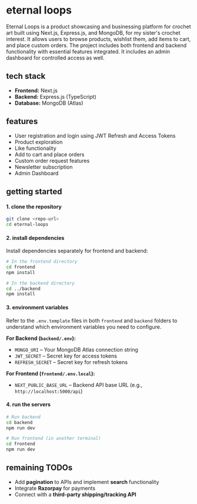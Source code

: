# eternal loops

Eternal Loops is a product showcasing and businessing platform for crochet art built using Next.js, Express.js, and MongoDB, for my sister's crochet interest. It allows users to browse products, wishlist them, add items to cart, and place custom orders. The project includes both frontend and backend functionality with essential features integrated. It includes an admin dashboard for controlled access as well.

## tech stack

* **Frontend:** Next.js
* **Backend:** Express.js (TypeScript)
* **Database:** MongoDB (Atlas)

## features

* User registration and login using JWT Refresh and Access Tokens
* Product exploration
* Like functionality
* Add to cart and place orders
* Custom order request features
* Newsletter subscription
* Admin Dashboard

## getting started

#### 1. clone the repository

```bash
git clone <repo-url>
cd eternal-loops
```

#### 2. install dependencies

Install dependencies separately for frontend and backend:

```bash
# In the frontend directory
cd frontend
npm install

# In the backend directory
cd ../backend
npm install
```

#### 3. environment variables

Refer to the `.env.template` files in both `frontend` and `backend` folders to understand which environment variables you need to configure.

**For Backend (`backend/.env`):**

* `MONGO_URI` – Your MongoDB Atlas connection string
* `JWT_SECRET` – Secret key for access tokens
* `REFRESH_SECRET` – Secret key for refresh tokens

**For Frontend (`frontend/.env.local`):**

* `NEXT_PUBLIC_BASE_URL` – Backend API base URL (e.g., `http://localhost:5000/api`)

#### 4. run the servers

```bash
# Run backend
cd backend
npm run dev

# Run frontend (in another terminal)
cd frontend
npm run dev
```

## remaining TODOs

* Add **pagination** to APIs and implement **search** functionality
* Integrate **Razorpay** for payments
* Connect with a **third-party shipping/tracking API**
